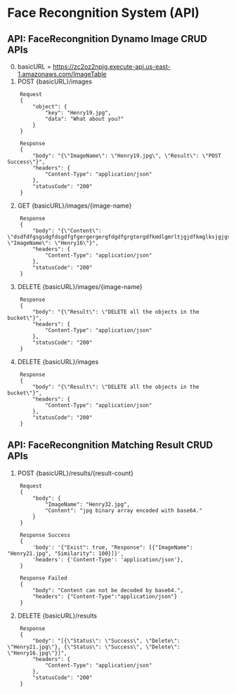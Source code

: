 # Face Recongnition System (API)
## API: FaceRecongnition Dynamo Image CRUD APIs
0. basicURL = https://zc2oz2npjg.execute-api.us-east-1.amazonaws.com/ImageTable
1. POST {basicURL}/images
```
    Request
    {
        "object": {
            "key": "Henry19.jpg",
            "data": "What about you?"
        }
    }
    
    Response
    {
        "body": "{\"ImageName\": \"Henry19.jpg\", \"Result\": \"POST Success\"}",
        "headers": {
            "Content-Type": "application/json"
        },
        "statusCode": "200"
    }
```
2. GET {basicURL}/images/{image-name}
```
    Response
    {
        "body": "{\"Content\": \"dsdfdfgsgsdgfdsgdfgfgergergergfdgdfgrgtergdfkmdlgmrltjgjdfkmglksjgjgsk\", \"ImageName\": \"Henry16\"}",
        "headers": {
            "Content-Type": "application/json"
        },
        "statusCode": "200"
    }
```
3. DELETE  {basicURL}/images/{image-name}
```
    Response
    {
        "body": "{\"Result\": \"DELETE all the objects in the bucket\"}",
        "headers": {
            "Content-Type": "application/json"
        },
        "statusCode": "200"
    }
```
4. DELETE  {basicURL}/images
```
    Response
    {
        "body": "{\"Result\": \"DELETE all the objects in the bucket\"}",
        "headers": {
            "Content-Type": "application/json"
        },
        "statusCode": "200"
    }
```
## API: FaceRecongnition Matching Result CRUD APIs
1. POST {basicURL}/results/{result-count}
```
    Request
    {
        "body": {
            "ImageName": "Henry32.jpg",
            "Content": "jpg binary array encoded with base64."
        }
    }
    
    Response Success
    {
        'body': '{"Exist": true, "Response": [{"ImageName": "Henry21.jpg", "Similarity": 100}]}', 
        'headers': {'Content-Type': 'application/json'}, 
    }
    
    Response Failed
    {
        "body": "Content can not be decoded by base64.",
        "headers": {"Content-Type":"application/json"}
    }
```
2. DELETE {basicURL}/results
```
    Response
    {
        "body": "[{\"Status\": \"Success\", \"Delete\": \"Henry21.jpg\"}, {\"Status\": \"Success\", \"Delete\": \"Henry16.jpg\"}]",
        "headers": {
            "Content-Type": "application/json"
        },
        "statusCode": "200"
    }
```




